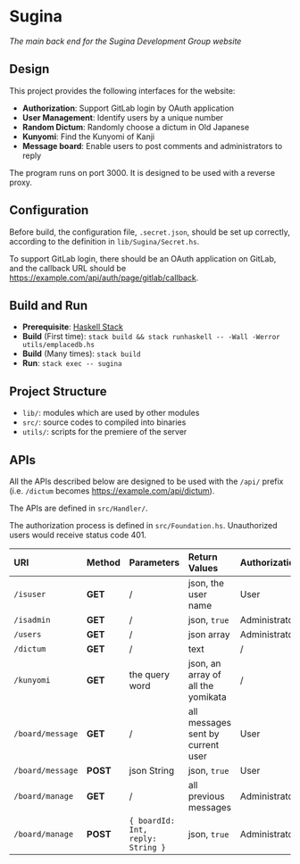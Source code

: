 # Sugina

_The main back end for the Sugina Development Group website_

## Design

This project provides the following interfaces for the website:

* **Authorization**: Support GitLab login by OAuth application
* **User Management**: Identify users by a unique number
* **Random Dictum**: Randomly choose a dictum in Old Japanese
* **Kunyomi**: Find the Kunyomi of Kanji
* **Message board**: Enable users to post comments and administrators to reply

The program runs on port 3000. It is designed to be used with a reverse proxy.

## Configuration

Before build, the configuration file, `.secret.json`, should be set up correctly, according to the definition in `lib/Sugina/Secret.hs`.

To support GitLab login, there should be an OAuth application on GitLab, and the callback URL should be https://example.com/api/auth/page/gitlab/callback.

## Build and Run

* **Prerequisite**: [Haskell Stack](https://www.haskellstack.org/)
* **Build** (First time): `stack build && stack runhaskell -- -Wall -Werror utils/emplacedb.hs`
* **Build** (Many times): `stack build`
* **Run**: `stack exec -- sugina`

## Project Structure

* `lib/`: modules which are used by other modules
* `src/`: source codes to compiled into binaries
* `utils/`: scripts for the premiere of the server

## APIs

All the APIs described below are designed to be used with the `/api/` prefix (i.e. `/dictum` becomes https://example.com/api/dictum).

The APIs are defined in `src/Handler/`.

The authorization process is defined in `src/Foundation.hs`. Unauthorized users would receive status code 401.

| URI | Method | Parameters | Return Values | Authorization |
| :- | :- | :- | :- | :- |
| `/isuser` | **GET** | / | json, the user name | User |
| `/isadmin` | **GET** | / | json, `true` | Administrator |
| `/users` | **GET** | / | json array | Administrator |
| `/dictum` | **GET** | / | text | / |
| `/kunyomi` | **GET** | the query word | json, an array of all the yomikata | / |
| `/board/message` | **GET** | / | all messages sent by current user | User |
| `/board/message` | **POST** | json String | json, `true` | User |
| `/board/manage` | **GET** | / | all previous messages | Administrator |
| `/board/manage` | **POST** | `{ boardId: Int, reply: String }` | json, `true` | Administrator |
